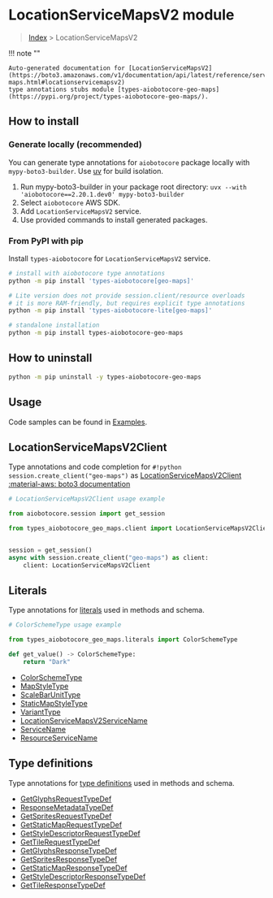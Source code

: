 # LocationServiceMapsV2 module

> [Index](../README.md) > LocationServiceMapsV2


!!! note ""

    Auto-generated documentation for [LocationServiceMapsV2](https://boto3.amazonaws.com/v1/documentation/api/latest/reference/services/geo-maps.html#locationservicemapsv2)
    type annotations stubs module [types-aiobotocore-geo-maps](https://pypi.org/project/types-aiobotocore-geo-maps/).

## How to install

### Generate locally (recommended)

You can generate type annotations for `aiobotocore` package locally with `mypy-boto3-builder`.
Use [uv](https://docs.astral.sh/uv/getting-started/installation/) for build isolation.

1. Run mypy-boto3-builder in your package root directory: `uvx --with 'aiobotocore==2.20.1.dev0' mypy-boto3-builder`
1. Select `aiobotocore` AWS SDK.
1. Add `LocationServiceMapsV2` service.
1. Use provided commands to install generated packages.



### From PyPI with pip

Install `types-aiobotocore` for `LocationServiceMapsV2` service.

```bash
# install with aiobotocore type annotations
python -m pip install 'types-aiobotocore[geo-maps]'

# Lite version does not provide session.client/resource overloads
# it is more RAM-friendly, but requires explicit type annotations
python -m pip install 'types-aiobotocore-lite[geo-maps]'

# standalone installation
python -m pip install types-aiobotocore-geo-maps
```



## How to uninstall

```bash
python -m pip uninstall -y types-aiobotocore-geo-maps
```

## Usage

Code samples can be found in [Examples](./usage.md).

## LocationServiceMapsV2Client

Type annotations and code completion for  `#!python session.create_client("geo-maps")` as [LocationServiceMapsV2Client](./client.md)
[:material-aws: boto3 documentation](https://boto3.amazonaws.com/v1/documentation/api/latest/reference/services/geo-maps.html#LocationServiceMapsV2.Client)

```python
# LocationServiceMapsV2Client usage example

from aiobotocore.session import get_session

from types_aiobotocore_geo_maps.client import LocationServiceMapsV2Client


session = get_session()
async with session.create_client("geo-maps") as client:
    client: LocationServiceMapsV2Client
```








## Literals

Type annotations for [literals](./literals.md) used in methods and schema.

```python
# ColorSchemeType usage example

from types_aiobotocore_geo_maps.literals import ColorSchemeType

def get_value() -> ColorSchemeType:
    return "Dark"
```

- [ColorSchemeType](./literals.md#colorschemetype)
- [MapStyleType](./literals.md#mapstyletype)
- [ScaleBarUnitType](./literals.md#scalebarunittype)
- [StaticMapStyleType](./literals.md#staticmapstyletype)
- [VariantType](./literals.md#varianttype)
- [LocationServiceMapsV2ServiceName](./literals.md#locationservicemapsv2servicename)
- [ServiceName](./literals.md#servicename)
- [ResourceServiceName](./literals.md#resourceservicename)




## Type definitions

Type annotations for [type definitions](./type_defs.md) used in methods and schema.

- [GetGlyphsRequestTypeDef](./type_defs.md#getglyphsrequesttypedef)
- [ResponseMetadataTypeDef](./type_defs.md#responsemetadatatypedef)
- [GetSpritesRequestTypeDef](./type_defs.md#getspritesrequesttypedef)
- [GetStaticMapRequestTypeDef](./type_defs.md#getstaticmaprequesttypedef)
- [GetStyleDescriptorRequestTypeDef](./type_defs.md#getstyledescriptorrequesttypedef)
- [GetTileRequestTypeDef](./type_defs.md#gettilerequesttypedef)
- [GetGlyphsResponseTypeDef](./type_defs.md#getglyphsresponsetypedef)
- [GetSpritesResponseTypeDef](./type_defs.md#getspritesresponsetypedef)
- [GetStaticMapResponseTypeDef](./type_defs.md#getstaticmapresponsetypedef)
- [GetStyleDescriptorResponseTypeDef](./type_defs.md#getstyledescriptorresponsetypedef)
- [GetTileResponseTypeDef](./type_defs.md#gettileresponsetypedef)

